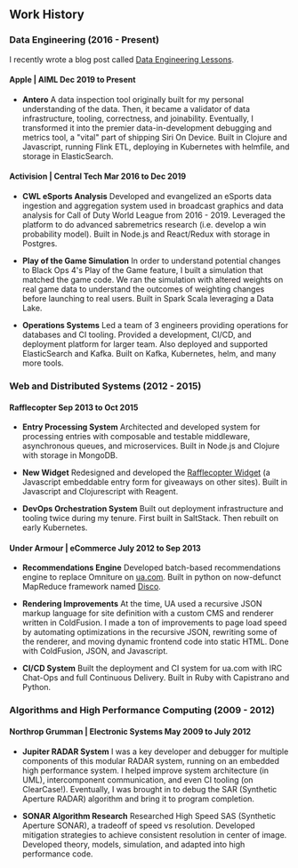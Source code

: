 ## Work History

### Data Engineering (2016 - Present)

I recently wrote a blog post called [Data Engineering Lessons](http://joneisen.me/programming/2022/08/01/data-engineering-lessons.html).

#### Apple | AIML <span class="timeline">Dec 2019 to Present</span>


- **Antero**
A data inspection tool originally built for my personal understanding of the data. Then, it became a validator of data infrastructure, tooling, correctness, and joinability. Eventually, I transformed it into the premier data-in-development debugging and metrics tool, a "vital" part of shipping Siri On Device. Built in Clojure and Javascript, running Flink ETL, deploying in Kubernetes with helmfile, and storage in ElasticSearch.

#### Activision | Central Tech <span class="timeline">Mar 2016 to Dec 2019</span>


- **CWL eSports Analysis**
Developed and evangelized an eSports data ingestion and aggregation system used in broadcast graphics and data analysis for Call of Duty World League from 2016 - 2019. Leveraged the platform to do advanced sabremetrics research (i.e. develop a win probability model). Built in Node.js and React/Redux with storage in Postgres.

- **Play of the Game Simulation**
In order to understand potential changes to Black Ops 4's Play of the Game feature, I built a simulation that matched the game code. We ran the simulation with altered weights on real game data to understand the outcomes of weighting changes before launching to real users. Built in Spark Scala leveraging a Data Lake.

- **Operations Systems**
Led a team of 3 engineers providing operations for databases and CI tooling. Provided a development, CI/CD, and deployment platform for larger team. Also deployed and supported ElasticSearch and Kafka. Built on Kafka, Kubernetes, helm, and many more tools.

### Web and Distributed Systems (2012 - 2015)

#### Rafflecopter <span class="timeline">Sep 2013 to Oct 2015</span>


- **Entry Processing System**
Architected and developed system for processing entries with composable and testable middleware, asynchronous queues, and microservices. Built in Node.js and Clojure with storage in MongoDB.

- **New Widget**
Redesigned and developed the [Rafflecopter Widget](https://reafflecopter.com/tour) (a Javascript embeddable entry form for giveaways on other sites). Built in Javascript and Clojurescript with Reagent.

- **DevOps Orchestration System**
Built out deployment infrastructure and tooling twice during my tenure. First built in SaltStack. Then rebuilt on early Kubernetes.

#### Under Armour | eCommerce <span class="timeline">July 2012 to Sep 2013</span>


- **Recommendations Engine**
Developed batch-based recommendations engine to replace Omniture on [ua.com](http://ua.com). Built in python on now-defunct MapReduce framework named [Disco](https://github.com/discoproject/disco).

- **Rendering Improvements**
At the time, UA used a recursive JSON markup language for site definition with a custom CMS and renderer written in ColdFusion. I made a ton of improvements to page load speed by automating optimizations in the recursive JSON, rewriting some of the renderer, and moving dynamic frontend code into static HTML. Done with ColdFusion, JSON, and Javascript.

- **CI/CD System**
Built the deployment and CI system for ua.com with IRC Chat-Ops and full Continuous Delivery. Built in Ruby with Capistrano and Python.

### Algorithms and High Performance Computing (2009 - 2012)

#### Northrop Grumman | Electronic Systems <span class="timeline">May 2009 to July 2012</span>


- **Jupiter RADAR System**
I was a key developer and debugger for multiple components of this modular RADAR system, running on an embedded high performance system. I helped improve system architecture (in UML), intercomponent communication, and even CI tooling (on ClearCase!). Eventually, I was brought in to debug the SAR (Synthetic Aperture RADAR) algorithm and bring it to program completion.

- **SONAR Algorithm Research**
Researched High Speed SAS (Synthetic Aperture SONAR), a tradeoff of speed vs resolution. Developed mitigation strategies to achieve consistent resolution in center of image. Developed theory, models, simulation, and adapted into high performance code.
